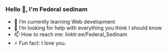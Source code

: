 ### Hello 👋, I'm Federal sedinam



- 🌱 I’m currently learning Web development
- 🤔 I’m looking for help with everything you think I should know 
- 📫 How to reach me: linktr.ee/Federal_Sedinam
- ⚡ Fun fact: I love you.

